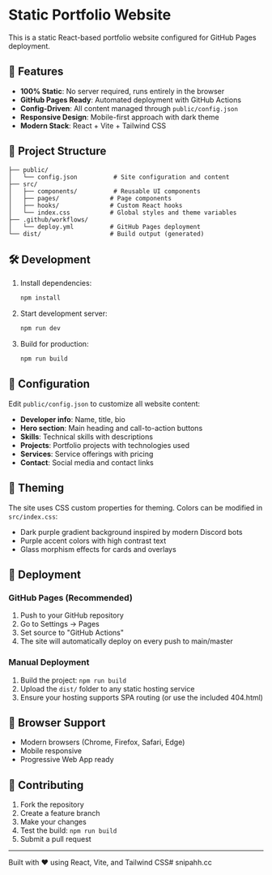 # Static Portfolio Website

This is a static React-based portfolio website configured for GitHub Pages deployment.

## 🚀 Features

- **100% Static**: No server required, runs entirely in the browser
- **GitHub Pages Ready**: Automated deployment with GitHub Actions
- **Config-Driven**: All content managed through `public/config.json`
- **Responsive Design**: Mobile-first approach with dark theme
- **Modern Stack**: React + Vite + Tailwind CSS

## 📁 Project Structure

```
├── public/
│   └── config.json          # Site configuration and content
├── src/
│   ├── components/          # Reusable UI components
│   ├── pages/              # Page components
│   ├── hooks/              # Custom React hooks
│   └── index.css           # Global styles and theme variables
├── .github/workflows/
│   └── deploy.yml          # GitHub Pages deployment
└── dist/                   # Build output (generated)
```

## 🛠️ Development

1. Install dependencies:
   ```bash
   npm install
   ```

2. Start development server:
   ```bash
   npm run dev
   ```

3. Build for production:
   ```bash
   npm run build
   ```

## 📝 Configuration

Edit `public/config.json` to customize all website content:

- **Developer info**: Name, title, bio
- **Hero section**: Main heading and call-to-action buttons
- **Skills**: Technical skills with descriptions
- **Projects**: Portfolio projects with technologies used
- **Services**: Service offerings with pricing
- **Contact**: Social media and contact links

## 🎨 Theming

The site uses CSS custom properties for theming. Colors can be modified in `src/index.css`:

- Dark purple gradient background inspired by modern Discord bots
- Purple accent colors with high contrast text
- Glass morphism effects for cards and overlays

## 🚀 Deployment

### GitHub Pages (Recommended)

1. Push to your GitHub repository
2. Go to Settings → Pages
3. Set source to "GitHub Actions"
4. The site will automatically deploy on every push to main/master

### Manual Deployment

1. Build the project: `npm run build`
2. Upload the `dist/` folder to any static hosting service
3. Ensure your hosting supports SPA routing (or use the included 404.html)

## 📱 Browser Support

- Modern browsers (Chrome, Firefox, Safari, Edge)
- Mobile responsive
- Progressive Web App ready

## 🤝 Contributing

1. Fork the repository
2. Create a feature branch
3. Make your changes
4. Test the build: `npm run build`
5. Submit a pull request

---

Built with ❤️ using React, Vite, and Tailwind CSS#   s n i p a h h . c c  
 